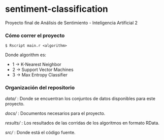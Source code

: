 # sentiment-classification
Proyecto final de Análisis de Sentimiento - Inteligencia Artificial 2

### Cómo correr el proyecto

```
$ Rscript main.r <algorithm>
```

Donde algorithm es:

* 1 -> K-Nearest Neighbor
* 2 -> Support Vector Machines
* 3 -> Max Entropy Classifier


### Organización del repositorio

_data/_ : Donde se encuentran los conjuntos de datos disponibles para este proyecto.

_docs/_ : Documentos necesarios para el proyecto.

_results/_ : Los resultados de las corridas de los algoritmos en formato RData.

_src/_ : Donde está el código fuente.
